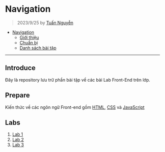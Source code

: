 # Navigation
> 2023/9/25 by [Tuấn Nguyễn](https://github.com/nqat0919)
- [Navigation](#navigation)
  - [Giới thiệu](#introduce)
  - [Chuẩn bị](#prepare)
  - [Danh sách bài tập](#Labs)
 
---
## Introduce
Đây là repository lưu trữ phần bài tập về các bài Lab Front-End trên lớp.
## Prepare
Kiến thức về các ngôn ngữ Front-end gồm [HTML](#), [CSS](#) và [JavaScript](#)
## Labs
1. [Lab 1](https://github.com/nqat0919/frontend-labs-on-school/tree/main/Lab1)
2. [Lab 2](#)
3. [Lab 3](#)
